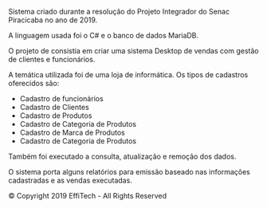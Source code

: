 Sistema criado durante a resolução do Projeto Integrador do Senac Piracicaba no ano de 2019. 

A linguagem usada foi o C# e o banco de dados MariaDB.

O projeto de consistia em criar uma sistema Desktop de vendas com gestão de clientes e funcionários. 

A temática utilizada foi de uma loja de informática. Os tipos de cadastros oferecidos são:

 - Cadastro de funcionários
 - Cadastro de Clientes
 - Cadastro de Produtos
 - Cadastro de Categoria de Produtos
 - Cadastro de Marca de Produtos
 - Cadastro de Categoria de Produtos
 
 Também foi executado a consulta, atualização e remoção dos dados.
 
 O sistema porta alguns relatórios para emissão baseado nas informações cadastradas e as vendas executadas.
 
 © Copyright 2019 EffiTech - All Rights Reserved 
